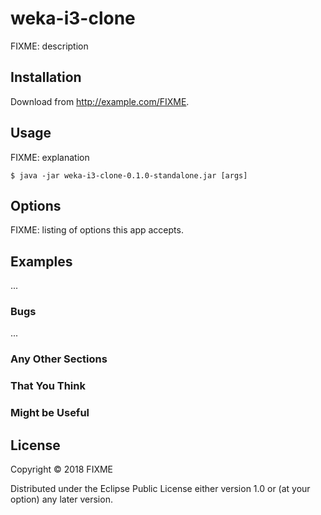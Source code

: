 # weka-i3-clone

FIXME: description

## Installation

Download from http://example.com/FIXME.

## Usage

FIXME: explanation

    $ java -jar weka-i3-clone-0.1.0-standalone.jar [args]

## Options

FIXME: listing of options this app accepts.

## Examples

...

### Bugs

...

### Any Other Sections
### That You Think
### Might be Useful

## License

Copyright © 2018 FIXME

Distributed under the Eclipse Public License either version 1.0 or (at
your option) any later version.

